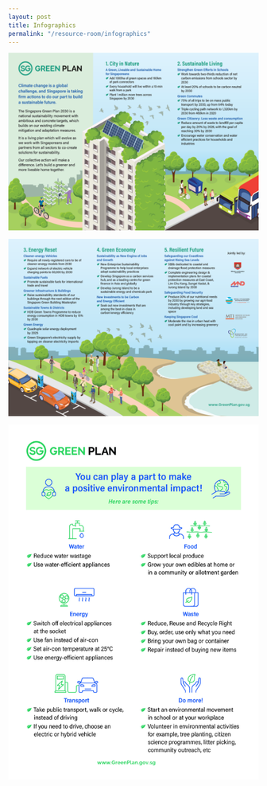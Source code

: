 ```yaml
---
layout: post
title: Infographics
permalink: "/resource-room/infographics"
---
```



![overview](/resources/sgp_overview_p1.png)  



![](/resources/sgp_overview_p2.png)  



![](/resources/sgp_actionables.jpg)  